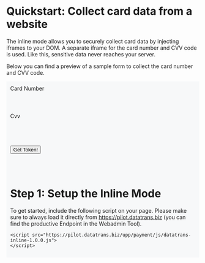 # Quickstart: Collect card data from a website

The inline mode allows you to securely collect card data by injecting iframes to your DOM. A separate iframe for the card number and CVV code is used. Like this, sensitive data never reaches your server.

Below you can find a preview of a sample form to collect the card number and CVV code.

<link rel="stylesheet" href="https://maxcdn.bootstrapcdn.com/bootstrap/3.3.7/css/bootstrap.min.css" integrity="sha384-BVYiiSIFeK1dGmJRAkycuHAHRg32OmUcww7on3RYdg4Va+PmSTsz/K68vbdEjh4u" crossorigin="anonymous">
<style>
    label { display: block }    
    .paymentForm { border: 0px; background-color: #F7F8F9; padding: 10px }
</style>

<form>
<div class="paymentForm">
<div>
<label for="cardNumberPlaceholder">Card Number</label>
<div id="cardNumberPlaceholder" style="display: inline-block; width: 300px; height: 55px;">
</div>
</div>
<div>
<label for="cvvPlaceholder">Cvv</label>
<div id="cvvPlaceholder" style="display: inline-block; width: 120px; height: 55px;"></div>
</div>

<button type="button" class="btn btn-primary" id="go">Get Token!</button>

</form>

<div id="result" class="alert alert-success" role="alert" style="display: none;"></div>
<br/>
<br/>

<script type="text/javascript" src="https://pilot.datatrans.biz/upp/payment/js/datatrans-inline-1.0.0.js"></script>
<script type="text/javascript">
$(document).ready(function() {
Inline.initTokenize( "1100002469", {
cardNumber: "cardNumberPlaceholder", 
cvv: "cvvPlaceholder"           
});
});

$(document).ajaxComplete(function() {
Inline.initTokenize( "1100002469", {
cardNumber: "cardNumberPlaceholder", 
cvv: "cvvPlaceholder"           
});
});


Inline.on("ready", function() {

Inline.setStyle("cardNumber","width: 80%; background-color: white; border-radius: 4px; border: 1px solid #ccc; padding: .65em .5em; font-size: 91%;");

Inline.setStyle("cvv","width: 80%; background-color: white; border-radius: 4px; border: 1px solid #ccc; padding: .65em .5em; font-size: 91%;");

Inline.setPlaceholder("cardNumber", "4242 4242 4242 4242");
Inline.setPlaceholder("cvv", "123");

Inline.focus("cardNumber");
});

Inline.on("validate", function(data) {
Inline.setStyle("cardNumber", data.fields.cardNumber.valid ? "border: 1px solid #ccc": "border: 1px solid #f00");
Inline.setStyle("cvv", data.fields.cvv.valid ? "border: 1px solid #ccc" : "border: 1px solid #f00");
});

$(function() {
$("#go").click( function() {
Inline.submit(); // submit the "form"
})
});

Inline.on("success", function(data) {
if(data.transactionId !== undefined) {
var trxId = document.getElementById("result");
trxId.textContent = "Your payment token is: " + data.transactionId;
trxId.style.display = 'block';
}
});

</script>

# Step 1: Setup the Inline Mode
To get started, include the following script on your page. Please make sure to always load it directly from https://pilot.datatrans.biz (you can find the productive Endpoint in the Webadmin Tool).


```
<script src="https://pilot.datatrans.biz/upp/payment/js/datatrans-inline-1.0.0.js">
</script>
```




